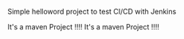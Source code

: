 Simple helloword project to test CI/CD with Jenkins

It's a maven Project !!!!
It's a maven Project !!!!



